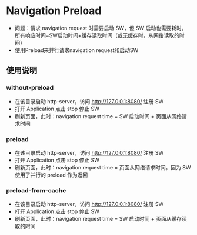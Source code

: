# Navigation Preload
- 问题：请求 navigation request 时需要启动 SW，但 SW 启动也需要耗时，所有响应时间=SW启动时间+缓存读取时间（或无缓存时，从网络读取的时间）
- 使用Preload来并行请求navigation request和启动SW

## 使用说明
### without-preload
- 在该目录启动 http-server，访问 http://127.0.0.1:8080/ 注册 SW
- 打开 Application 点击 stop 停止 SW
- 刷新页面，此时：navigation request time = SW 启动时间 + 页面从网络请求时间

### preload
- 在该目录启动 http-server，访问 http://127.0.0.1:8080/ 注册 SW
- 打开 Application 点击 stop 停止 SW
- 刷新页面，此时：navigation request time = 页面从网络请求时间。因为 SW 使用了并行的 preload 作为返回

### preload-from-cache
- 在该目录启动 http-server，访问 http://127.0.0.1:8080/ 注册 SW
- 打开 Application 点击 stop 停止 SW
- 刷新页面，此时：navigation request time = SW 启动时间 + 页面从缓存读取的时间
